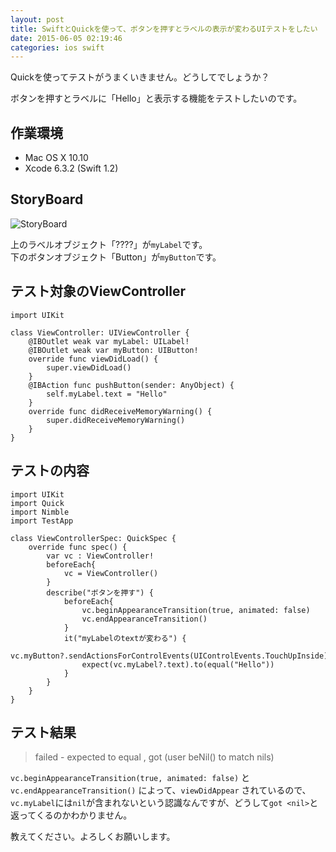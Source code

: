```yaml
---
layout: post
title: SwiftとQuickを使って、ボタンを押すとラベルの表示が変わるUIテストをしたい
date: 2015-06-05 02:19:46
categories: ios swift
---
```

<p>Quickを使ってテストがうまくいきません。どうしてでしょうか？</p>

<p>ボタンを押すとラベルに「Hello」と表示する機能をテストしたいのです。</p>

<h2>作業環境</h2>

<ul>
<li>Mac OS X 10.10</li>
<li>Xcode 6.3.2 (Swift 1.2)</li>
</ul>

<h2>StoryBoard</h2>

<p><img src="https://i.stack.imgur.com/u3Xpl.png" alt="StoryBoard"></p>

<p>上のラベルオブジェクト「????」が<code>myLabel</code>です。<br>
下のボタンオブジェクト「Button」が<code>myButton</code>です。</p>

<h2>テスト対象のViewController</h2>

```
import UIKit

class ViewController: UIViewController {
    @IBOutlet weak var myLabel: UILabel!
    @IBOutlet weak var myButton: UIButton!
    override func viewDidLoad() {
        super.viewDidLoad()
    }
    @IBAction func pushButton(sender: AnyObject) {
        self.myLabel.text = "Hello"
    }
    override func didReceiveMemoryWarning() {
        super.didReceiveMemoryWarning()
    }
}
```

<h2>テストの内容</h2>

```
import UIKit
import Quick
import Nimble
import TestApp

class ViewControllerSpec: QuickSpec {
    override func spec() {
        var vc : ViewController!
        beforeEach{
            vc = ViewController()
        }
        describe("ボタンを押す") {
            beforeEach{
                vc.beginAppearanceTransition(true, animated: false)
                vc.endAppearanceTransition()
            }
            it("myLabelのtextが変わる") {
                vc.myButton?.sendActionsForControlEvents(UIControlEvents.TouchUpInside)
                expect(vc.myLabel?.text).to(equal("Hello"))
            }
        }
    }
}
```

<h2>テスト結果</h2>

<blockquote>
  <p>failed - expected to equal , got  (user beNil() to match nils)</p>
</blockquote>

<p><code>vc.beginAppearanceTransition(true, animated: false)</code> と <code>vc.endAppearanceTransition()</code> によって、<code>viewDidAppear</code> されているので、<code>vc.myLabel</code>には<code>nil</code>が含まれないという認識なんですが、どうして<code>got &lt;nil&gt;</code>と返ってくるのかわかりません。</p>

<p>教えてください。よろしくお願いします。</p>
